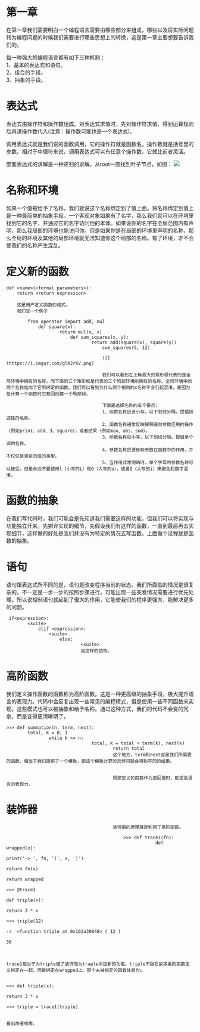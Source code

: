 # 第一章 #

在第一章我们需要明白一个编程语言需要由哪些部分来组成，哪些以及将实际问题转为编程问题的时候我们需要进行哪些思想上的转换，这是第一章主要想要告诉我们的。

每一种强大的编程语言都有如下三种机制：   
1、基本的表达式和语句。  
2、组合的手段。  
3、抽象的手段。

# 表达式 #
表达式由操作符和操作数组成。对表达式求值时，先对操作符求值，得到运算规则后再讲操作数代入(注意：操作数可能也是一个表达式)。

调用表达式就是我们说的函数调用，它的操作符就是函数名，操作数就是括号里的参数。相对于中缀符来说，调用表达式可以有任意个操作数，它就比前者灵活。

嵌套表达式的求解是一种递归的求解，从root一直找到叶子节点，如图：  ![](https://i.imgur.com/BGZqdkh.png)


# 名称和环境 #

如果一个值被给予了名称，我们就说这个名称绑定到了值上面。将名称绑定到值上是一种最简单的抽象手段。一个客观对象如果有了名字，那么我们就可以在环境里找到它的名字，并通过它的名字访问他的本体。如果说你的名字在全局范围内有声明，那么我局部的环境也能访问你。但是如果你是在局部的环境里声明的名称，那么全局的环境及其他的局部环境就无法知道你这个局部的名称。有了环境，才不会使我们的名称产生混乱。

# 定义新的函数 #

    def <name>(<formal parameters>):
        return <return expression>

        这是用户定义函数的格式。   
        我们举一个例子   

            from operator import add, mul
                def square(x):
                        return mul(x, x)
                            def sum_squares(x, y):
                                    return add(square(x), square(y))
                                        sum_squares(5, 12)

                                        ![](https://i.imgur.com/glKJrKV.png)

                                        我们可以看到左上角最大的矩形框代表的是全局环境中拥有的名称，而下面的三个矩形框是代表的三个局部环境所拥有的名称。全局环境中的两个名称指向了它所绑定的函数。我们可以看到为什么两个相同的x名称不会引起混淆，是因为每计算一个函数时它都回创建一个局部帧。

                                        下面是选择名称的五个要点:  
                                        1、函数名称应该小写，以下划线分隔。提倡描述性的名称。  
                                        2、函数名称通常反映解释器向参数应用的操作（例如print、add、3、square），或者结果（例如max、abs、sum）。  
                                        3、参数名称应小写，以下划线分隔。提倡单个词的名称。  
                                        4、参数名称应该反映参数在函数中的作用，并不仅仅是满足的值的类型。  
                                        5、当作用非常明确时，单个字母的参数名称可以接受，但是永远不要使用l（小写的L）和O（大写的o），或者I（大写的i）来避免和数字混淆。

# 函数的抽象 #

在我们写代码时，我们可能会是先知道我们需要这样的功能，但我们可以将实现与功能独立开来，先摒弃实现的细节，先假设我们有这样的函数，一直到最后再去实现细节，这样做的好处是我们并没有为特定的情况去写函数。上面做个过程就是函数的抽象。

# 语句 #

语句跟表达式所不同的是，语句是改变程序当前的状态。我们所面临的情况是很复杂的，不一定是一步一步的按照步骤进行，可能出现一些突发情况需要进行优先处理。所以说控制语句就起到了很大的作用，它能使我们的程序更强大，能解决更多的问题。 
 
     if<expression>: 
            <suite>  
                elif <expression>:  
                    <suite>  
                        else:  
                                <suite>  
                                如这样的结构。

# 高阶函数 #

我们定义操作函数的函数称为高阶函数。这是一种更高级的抽象手段，极大提升语言的表现力。代码中会反复出现一些常见的编程模式，但是使用一些不同函数来实现。这些模式也可以被抽象和给予名称。通过这种方式，我们的代码不会变的冗余，而是变得更清晰明了。

    >>> def summation(n, term, next):
            total, k = 0, 1
                    while k <= n:
                                    total, k = total + term(k), next(k)
                                            return total
                                            这个地方，term和next就是我们所需要的函数，相当于我们提供了一个模板，按这个模板计算的具体问题会得到不同的结果。
                                            
                                            
                                            局部定义的函数作为返回值时，能提高语言的表现力。
                                            
# 装饰器 #
                                            
                                            装饰器的原理就是利用了高阶函数。
                                            
                                                >>> def trace1(fn):
                                                            def wrapped(x):
                                                                            print('-> ', fn, '(', x, ')')
                                                                                            return fn(x)
                                                                                                    return wrapped
                                                                                                        >>> @trace1
                                                                                                                def triple(x):
                                                                                                                        return 3 * x
                                                                                                                            >>> triple(12)
                                                                                                                                ->  <function triple at 0x102a39848> ( 12 )
                                                                                                                                    36


                                                                                                                                    trace1相当于为triple做了装饰而为traple添加新的功能。triple不跟它紧挨着的函数定义绑定在一起，而是绑定在wrapped上。那个未被绑定的函数体是fn。

                                                                                                                                        >>> def triple(x):
                                                                                                                                                return 3 * x
                                                                                                                                                    >>> triple = trace1(triple)

                                                                                                                                                    看出两者相等。
